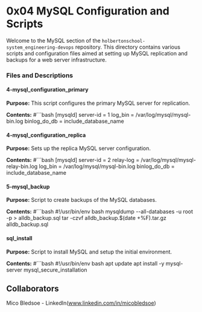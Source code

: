# 0x04 MySQL Configuration and Scripts

Welcome to the MySQL section of the `holbertonschool-system_engineering-devops` repository. This directory contains various scripts and configuration files aimed at setting up MySQL replication and backups for a web server infrastructure.

### Files and Descriptions

#### 4-mysql_configuration_primary

**Purpose:** This script configures the primary MySQL server for replication.

**Contents:**
#```bash
[mysqld]
server-id = 1
log_bin = /var/log/mysql/mysql-bin.log
binlog_do_db = include_database_name


#### 4-mysql_configuration_replica

**Purpose:** Sets up the replica MySQL server configuration.

**Contents:**
#```bash
[mysqld]
server-id = 2
relay-log = /var/log/mysql/mysql-relay-bin.log
log_bin = /var/log/mysql/mysql-bin.log
binlog_do_db = include_database_name


#### 5-mysql_backup

**Purpose:** Script to create backups of the MySQL databases.

**Contents:**
#```bash
#!/usr/bin/env bash
mysqldump --all-databases -u root -p > alldb_backup.sql
tar -czvf alldb_backup.$(date +%F).tar.gz alldb_backup.sql


#### sql_install

**Purpose:** Script to install MySQL and setup the initial environment.

**Contents:**
#```bash
#!/usr/bin/env bash
apt update
apt install -y mysql-server
mysql_secure_installation

## Collaborators
Mico Bledsoe - LinkedIn(www.linkedin.com/in/micobledsoe)
